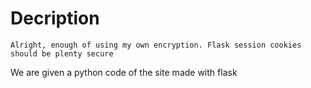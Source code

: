 # Decription
```
Alright, enough of using my own encryption. Flask session cookies should be plenty secure

```

We are given a python code of the site made with flask
